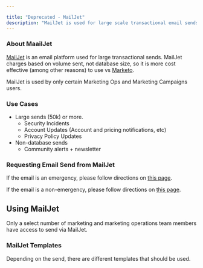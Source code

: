 ```yaml
---

title: "Deprecated - MailJet"
description: "MailJet is used for large scale transactional email sends"
---
```


<link rel="stylesheet" type="text/css" href="/stylesheets/biztech.css" />

### About MaailJet

[MailJet](https://www.mailjet.com/) is an email platform used for large transactional sends. MailJet charges based on volume sent, not database size, so it is more cost effective (among other reasons) to use vs [Marketo](/handbook/marketing/marketing-operations/marketo/).

MailJet is used by only certain Marketing Ops and Marketing Campaigns users.

### Use Cases

- Large sends (50k) or more.
     - Security Incidents
     - Account Updates (Account and pricing notifications, etc)
     - Privacy Policy Updates
- Non-database sends
     - Community alerts + newsletter

### Requesting Email Send from MailJet

If the email is an emergency, please follow directions on [this page](/handbook/marketing/emergency-response).

If the email is a non-emergency, please follow directions on [this page](/handbook/marketing/lifecycle-marketing/emails-nurture/#overview).

## Using MailJet

Only a select number of marketing and marketing operations team members have access to send via MailJet.

### MailJet Templates

Depending on the send, there are different templates that should be used.
